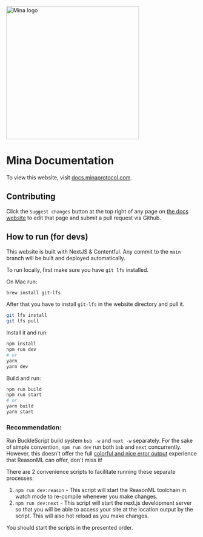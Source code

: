 <img src="https://github.com/MinaProtocol/docs/blob/main/public/static/img/svg/mina-wordmark-redviolet.svg" width="350" alt="Mina logo">

# Mina Documentation

To view this website, visit [docs.minaprotocol.com](https://docs.minaprotocol.com/).

## Contributing

Click the `Suggest changes` button at the top right of any page on [the docs website](https://docs.minaprotocol.com/) to edit that page and submit a pull request via Github.

## How to run (for devs)

This website is built with NextJS & Contentful. Any commit to the `main` branch will be built and deployed automatically.

To run locally, first make sure you have `git lfs` installed. 

On Mac run:

```bash
brew install git-lfs
```

After that you have to install `git-lfs` in the website directory and pull it.
```bash
git lfs install
git lfs pull
```

Install it and run:

```bash
npm install
npm run dev
# or
yarn
yarn dev
```

Build and run:

```bash
npm run build
npm run start
# or
yarn build
yarn start
```

### Recommendation:

Run BuckleScript build system `bsb -w` and `next -w` separately. For the sake
of simple convention, `npm run dev` run both `bsb` and `next` concurrently.
However, this doesn't offer the full [colorful and nice
error
output](https://reasonml.github.io/blog/2017/08/25/way-nicer-error-messages.html)
experience that ReasonML can offer, don't miss it!

There are 2 convenience scripts to facilitate running these separate processes:

1. `npm run dev:reason` - This script will start the ReasonML toolchain in
   watch mode to re-compile whenever you make changes.
2. `npm run dev:next` - This script will start the next.js development server
   so that you will be able to access your site at the location output by the
   script. This will also hot reload as you make changes.

You should start the scripts in the presented order.

